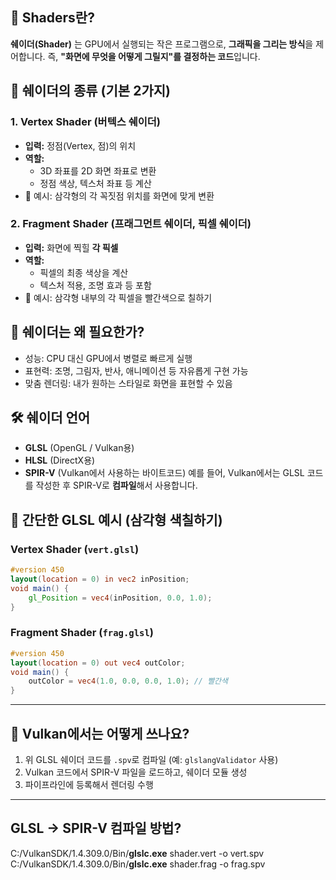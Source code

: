 
## 🎨 Shaders란?
**쉐이더(Shader)** 는 GPU에서 실행되는 작은 프로그램으로, **그래픽을 그리는 방식**을 제어합니다.
즉, **"화면에 무엇을 어떻게 그릴지"를 결정하는 코드**입니다.

## 🧩 쉐이더의 종류 (기본 2가지)
### 1. **Vertex Shader (버텍스 쉐이더)**
- **입력:** 정점(Vertex, 점)의 위치
- **역할:**  
  - 3D 좌표를 2D 화면 좌표로 변환
  - 정점 색상, 텍스처 좌표 등 계산
- 📌 예시: 삼각형의 각 꼭짓점 위치를 화면에 맞게 변환
### 2. **Fragment Shader (프래그먼트 쉐이더, 픽셀 쉐이더)**
- **입력:** 화면에 찍힐 **각 픽셀**
- **역할:**  
  - 픽셀의 최종 색상을 계산
  - 텍스처 적용, 조명 효과 등 포함
- 📌 예시: 삼각형 내부의 각 픽셀을 빨간색으로 칠하기
## 🎯 쉐이더는 왜 필요한가?
- 성능: CPU 대신 GPU에서 병렬로 빠르게 실행
- 표현력: 조명, 그림자, 반사, 애니메이션 등 자유롭게 구현 가능
- 맞춤 렌더링: 내가 원하는 스타일로 화면을 표현할 수 있음
## 🛠 쉐이더 언어
- **GLSL** (OpenGL / Vulkan용)
- **HLSL** (DirectX용)
- **SPIR-V** (Vulkan에서 사용하는 바이트코드)
예를 들어, Vulkan에서는 GLSL 코드를 작성한 후 SPIR-V로 **컴파일**해서 사용합니다.
## 📄 간단한 GLSL 예시 (삼각형 색칠하기)
### Vertex Shader (`vert.glsl`)
```glsl
#version 450
layout(location = 0) in vec2 inPosition;
void main() {
    gl_Position = vec4(inPosition, 0.0, 1.0);
}
```
### Fragment Shader (`frag.glsl`)
```glsl
#version 450
layout(location = 0) out vec4 outColor;
void main() {
    outColor = vec4(1.0, 0.0, 0.0, 1.0); // 빨간색
}
```
---
## 🧪 Vulkan에서는 어떻게 쓰나요?
1. 위 GLSL 쉐이더 코드를 `.spv`로 컴파일 (예: `glslangValidator` 사용)
2. Vulkan 코드에서 SPIR-V 파일을 로드하고, 쉐이더 모듈 생성
3. 파이프라인에 등록해서 렌더링 수행
---
## GLSL → SPIR-V 컴파일 방법?
C:/VulkanSDK/1.4.309.0/Bin/**glslc.exe** shader.vert -o vert.spv
C:/VulkanSDK/1.4.309.0/Bin/**glslc.exe** shader.frag -o frag.spv



